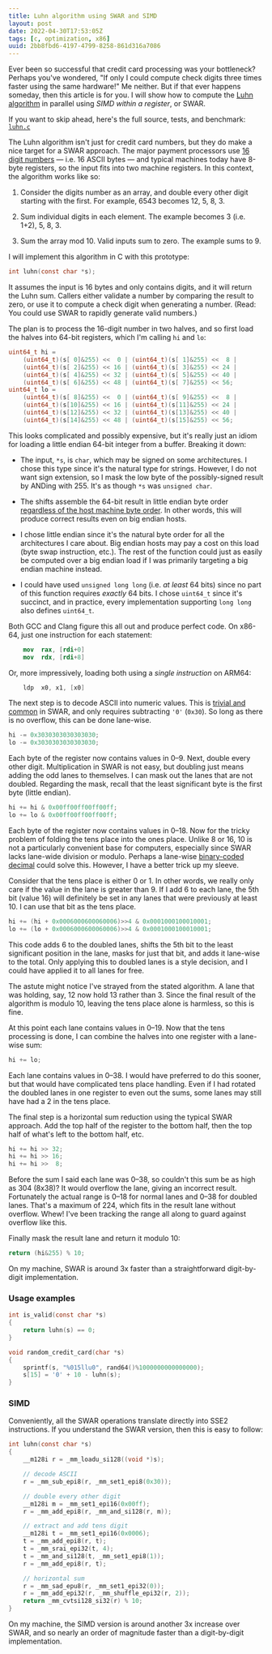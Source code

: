```yaml
---
title: Luhn algorithm using SWAR and SIMD
layout: post
date: 2022-04-30T17:53:05Z
tags: [c, optimization, x86]
uuid: 2bb8fbd6-4197-4799-8258-861d316a7086
---
```


Ever been so successful that credit card processing was your bottleneck?
Perhaps you've wondered, "If only I could compute check digits three times
faster using the same hardware!" Me neither. But if that ever happens
someday, then this article is for you. I will show how to compute the
[Luhn algorithm][luhn] in parallel using *SIMD within a register*, or
SWAR.

If you want to skip ahead, here's the full source, tests, and benchmark:
[`luhn.c`][src]

The Luhn algorithm isn't just for credit card numbers, but they do make a
nice target for a SWAR approach. The major payment processors use [16
digit numbers][ex] — i.e. 16 ASCII bytes — and typical machines today have
8-byte registers, so the input fits into two machine registers. In this
context, the algorithm works like so:

1. Consider the digits number as an array, and double every other digit
   starting with the first. For example, 6543 becomes 12, 5, 8, 3.

2. Sum individual digits in each element. The example becomes 3 (i.e.
   1+2), 5, 8, 3.

3. Sum the array mod 10. Valid inputs sum to zero. The example sums to 9.

I will implement this algorithm in C with this prototype:

```c
int luhn(const char *s);
```

It assumes the input is 16 bytes and only contains digits, and it will
return the Luhn sum. Callers either validate a number by comparing the
result to zero, or use it to compute a check digit when generating a
number. (Read: You could use SWAR to rapidly generate valid numbers.)

The plan is to process the 16-digit number in two halves, and so first
load the halves into 64-bit registers, which I'm calling `hi` and `lo`:

```c
uint64_t hi =
    (uint64_t)(s[ 0]&255) <<  0 | (uint64_t)(s[ 1]&255) <<  8 |
    (uint64_t)(s[ 2]&255) << 16 | (uint64_t)(s[ 3]&255) << 24 |
    (uint64_t)(s[ 4]&255) << 32 | (uint64_t)(s[ 5]&255) << 40 |
    (uint64_t)(s[ 6]&255) << 48 | (uint64_t)(s[ 7]&255) << 56;
uint64_t lo =
    (uint64_t)(s[ 8]&255) <<  0 | (uint64_t)(s[ 9]&255) <<  8 |
    (uint64_t)(s[10]&255) << 16 | (uint64_t)(s[11]&255) << 24 |
    (uint64_t)(s[12]&255) << 32 | (uint64_t)(s[13]&255) << 40 |
    (uint64_t)(s[14]&255) << 48 | (uint64_t)(s[15]&255) << 56;
```

This looks complicated and possibly expensive, but it's really just an
idiom for loading a little endian 64-bit integer from a buffer. Breaking
it down:

* The input, `*s`, is `char`, which may be signed on some architectures. I
  chose this type since it's the natural type for strings. However, I do
  not want sign extension, so I mask the low byte of the possibly-signed
  result by ANDing with 255. It's as though `*s` was `unsigned char`.

* The shifts assemble the 64-bit result in little endian byte order
  [regardless of the host machine byte order][bof]. In other words, this
  will produce correct results even on big endian hosts.

* I chose little endian since it's the natural byte order for all the
  architectures I care about. Big endian hosts may pay a cost on this load
  (byte swap instruction, etc.). The rest of the function could just as
  easily be computed over a big endian load if I was primarily targeting a
  big endian machine instead.

* I could have used `unsigned long long` (i.e. *at least* 64 bits) since
  no part of this function requires *exactly* 64 bits. I chose `uint64_t`
  since it's succinct, and in practice, every implementation supporting
  `long long` also defines `uint64_t`.

Both GCC and Clang figure this all out and produce perfect code. On
x86-64, just one instruction for each statement:

```nasm
    mov  rax, [rdi+0]
    mov  rdx, [rdi+8]
```

Or, more impressively, loading both using a *single instruction* on ARM64:

```nasm
    ldp  x0, x1, [x0]
```

The next step is to decode ASCII into numeric values. This is [trivial and
common][dl] in SWAR, and only requires subtracting `'0'` (`0x30`). So long
as there is no overflow, this can be done lane-wise.

```c
hi -= 0x3030303030303030;
lo -= 0x3030303030303030;
```

Each byte of the register now contains values in 0–9. Next, double every
other digit. Multiplication in SWAR is not easy, but doubling just means
adding the odd lanes to themselves. I can mask out the lanes that are not
doubled. Regarding the mask, recall that the least significant byte is the
first byte (little endian).

```c
hi += hi & 0x00ff00ff00ff00ff;
lo += lo & 0x00ff00ff00ff00ff;
```

Each byte of the register now contains values in 0–18. Now for the tricky
problem of folding the tens place into the ones place. Unlike 8 or 16, 10
is not a particularly convenient base for computers, especially since SWAR
lacks lane-wide division or modulo. Perhaps a lane-wise [binary-coded
decimal][bcd] could solve this. However, I have a better trick up my
sleeve.

Consider that the tens place is either 0 or 1. In other words, we really
only care if the value in the lane is greater than 9. If I add 6 to each
lane, the 5th bit (value 16) will definitely be set in any lanes that were
previously at least 10. I can use that bit as the tens place.

```c
hi += (hi + 0x0006000600060006)>>4 & 0x0001000100010001;
lo += (lo + 0x0006000600060006)>>4 & 0x0001000100010001;
```

This code adds 6 to the doubled lanes, shifts the 5th bit to the least
significant position in the lane, masks for just that bit, and adds it
lane-wise to the total. Only applying this to doubled lanes is a style
decision, and I could have applied it to all lanes for free.

The astute might notice I've strayed from the stated algorithm. A lane
that was holding, say, 12 now hold 13 rather than 3. Since the final
result of the algorithm is modulo 10, leaving the tens place alone is
harmless, so this is fine.

At this point each lane contains values in 0–19. Now that the tens
processing is done, I can combine the halves into one register with a
lane-wise sum:

```c
hi += lo;
```

Each lane contains values in 0–38. I would have preferred to do this
sooner, but that would have complicated tens place handling. Even if I had
rotated the doubled lanes in one register to even out the sums, some lanes
may still have had a 2 in the tens place.

The final step is a horizontal sum reduction using the typical SWAR
approach. Add the top half of the register to the bottom half, then the
top half of what's left to the bottom half, etc.

```c
hi += hi >> 32;
hi += hi >> 16;
hi += hi >>  8;
```

Before the sum I said each lane was 0–38, so couldn't this sum be as high
as 304 (8x38)? It would overflow the lane, giving an incorrect result.
Fortunately the actual range is 0–18 for normal lanes and 0–38 for doubled
lanes. That's a maximum of 224, which fits in the result lane without
overflow. Whew! I've been tracking the range all along to guard against
overflow like this.

Finally mask the result lane and return it modulo 10:

```c
return (hi&255) % 10;
```

On my machine, SWAR is around 3x faster than a straightforward
digit-by-digit implementation.

### Usage examples

```c
int is_valid(const char *s)
{
    return luhn(s) == 0;
}

void random_credit_card(char *s)
{
    sprintf(s, "%015llu0", rand64()%1000000000000000);
    s[15] = '0' + 10 - luhn(s);
}
```

### SIMD

Conveniently, all the SWAR operations translate directly into SSE2
instructions. If you understand the SWAR version, then this is easy to
follow:

```c
int luhn(const char *s)
{
    __m128i r = _mm_loadu_si128((void *)s);

    // decode ASCII
    r = _mm_sub_epi8(r, _mm_set1_epi8(0x30));

    // double every other digit
    __m128i m = _mm_set1_epi16(0x00ff);
    r = _mm_add_epi8(r, _mm_and_si128(r, m));

    // extract and add tens digit
    __m128i t = _mm_set1_epi16(0x0006);
    t = _mm_add_epi8(r, t);
    t = _mm_srai_epi32(t, 4);
    t = _mm_and_si128(t, _mm_set1_epi8(1));
    r = _mm_add_epi8(r, t);

    // horizontal sum
    r = _mm_sad_epu8(r, _mm_set1_epi32(0));
    r = _mm_add_epi32(r, _mm_shuffle_epi32(r, 2));
    return _mm_cvtsi128_si32(r) % 10;
}
```

On my machine, the SIMD version is around another 3x increase over SWAR,
and so nearly an order of magnitude faster than a digit-by-digit
implementation.


[bcd]: https://en.wikipedia.org/wiki/Binary-coded_decimal
[bof]: https://commandcenter.blogspot.com/2012/04/byte-order-fallacy.html
[dl]: https://lemire.me/blog/2022/01/21/swar-explained-parsing-eight-digits/
[ex]: https://www.paypalobjects.com/en_GB/vhelp/paypalmanager_help/credit_card_numbers.htm
[luhn]: https://en.wikipedia.org/wiki/Luhn_algorithm
[src]: https://github.com/skeeto/scratch/blob/master/misc/luhn.c
